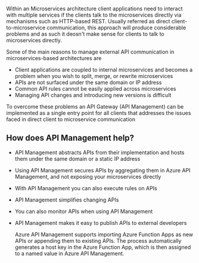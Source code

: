 
Within an Microservices architecture client applications need to interact with multiple services if the clients talk to the microservices directly via mechanisms such as HTTP-based REST. Usually referred as direct client-to-microservice communication, this approach will produce considerable problems and as such it deosn't make sense for clients to talk to microservices directly.

Some of the main reasons to manage external API communication in microservices-based architectures are

- Client applications are coupled to internal microservices and becomes a problem when you wish to split, merge, or rewrite microservices
- APIs are not surfaced under the same domain or IP address
- Common API rules cannot be easily applied across microservices
- Managing API changes and introducing new versions is difficult

To overcome these problems an API Gateway (API Management) can be implemented as a single entry point for all clients that addresses the issues faced in direct client to microservice communication

## How does API Management help?

- API Management abstracts APIs from their implementation and hosts them under the same domain or a static IP address
- Using API Management secures APIs by aggregating them in Azure API Management, and not exposing your microservices directly
- With API Management you can also execute rules on APIs
- API Management simplifies changing APIs
- You can also monitor APIs when using API Management
- API Management makes it easy to publish APIs to external developers

  Azure API Management supports importing Azure Function Apps as new APIs or appending them to existing APIs. The process automatically generates a host key in the Azure Function App, which is then assigned to a named value in Azure API Management.
